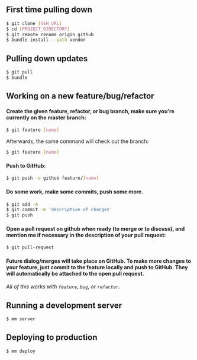 ## First time pulling down

```bash
$ git clone [SSH_URL]
$ cd [PROJECT_DIRECTORY]
$ git remote rename origin github
$ bundle install --path vendor
```

## Pulling down updates

```bash
$ git pull
$ bundle
```

## Working on a new feature/bug/refactor

#### Create the given feature, refactor, or bug branch, make sure you're currently on the master branch:

```bash
$ git feature [name]
```

Afterwards, the same command will check out the branch:

```bash
$ git feature [name]
```

#### Push to GitHub:

```bash
$ git push -u github feature/[name]
```

#### Do some work, make some commits, push some more.

```bash
$ git add -A
$ git commit -m 'description of changes'
$ git push
```

#### Open a pull request on github when ready (to merge or to discuss), and mention me if necessary in the description of your pull request:

```bash
$ git pull-request
```

#### Future dialog/merges will take place on GitHub. To make more changes to your feature, just commit to the feature locally and push to GitHub. They will automatically be attached to the open pull request.

*All of this works with `feature`, `bug`, or `refactor`.*

## Running a development server

```bash
$ mm server
```

## Deploying to production

```bash
$ mm deploy
```